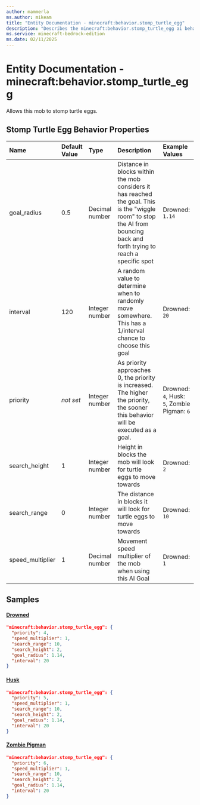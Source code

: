 ```yaml
---
author: mammerla
ms.author: mikeam
title: "Entity Documentation - minecraft:behavior.stomp_turtle_egg"
description: "Describes the minecraft:behavior.stomp_turtle_egg ai behavior component"
ms.service: minecraft-bedrock-edition
ms.date: 02/11/2025 
---
```


# Entity Documentation - minecraft:behavior.stomp_turtle_egg

Allows this mob to stomp turtle eggs.


## Stomp Turtle Egg Behavior Properties

|Name       |Default Value |Type |Description |Example Values |
|:----------|:-------------|:----|:-----------|:------------- |
| goal_radius | 0.5 | Decimal number | Distance in blocks within the mob considers it has reached the goal. This is the "wiggle room" to stop the AI from bouncing back and forth trying to reach a specific spot | Drowned: `1.14` | 
| interval | 120 | Integer number | A random value to determine when to randomly move somewhere. This has a 1/interval chance to choose this goal | Drowned: `20` | 
| priority | *not set* | Integer number | As priority approaches 0, the priority is increased. The higher the priority, the sooner this behavior will be executed as a goal. | Drowned: `4`, Husk: `5`, Zombie Pigman: `6` | 
| search_height | 1 | Integer number | Height in blocks the mob will look for turtle eggs to move towards | Drowned: `2` | 
| search_range | 0 | Integer number | The distance in blocks it will look for turtle eggs to move towards | Drowned: `10` | 
| speed_multiplier | 1 | Decimal number | Movement speed multiplier of the mob when using this AI Goal | Drowned: `1` | 

## Samples

#### [Drowned](https://github.com/Mojang/bedrock-samples/tree/preview/behavior_pack/entities/drowned.json)


```json
"minecraft:behavior.stomp_turtle_egg": {
  "priority": 4,
  "speed_multiplier": 1,
  "search_range": 10,
  "search_height": 2,
  "goal_radius": 1.14,
  "interval": 20
}
```

#### [Husk](https://github.com/Mojang/bedrock-samples/tree/preview/behavior_pack/entities/husk.json)


```json
"minecraft:behavior.stomp_turtle_egg": {
  "priority": 5,
  "speed_multiplier": 1,
  "search_range": 10,
  "search_height": 2,
  "goal_radius": 1.14,
  "interval": 20
}
```

#### [Zombie Pigman](https://github.com/Mojang/bedrock-samples/tree/preview/behavior_pack/entities/zombie_pigman.json)


```json
"minecraft:behavior.stomp_turtle_egg": {
  "priority": 6,
  "speed_multiplier": 1,
  "search_range": 10,
  "search_height": 2,
  "goal_radius": 1.14,
  "interval": 20
}
```
